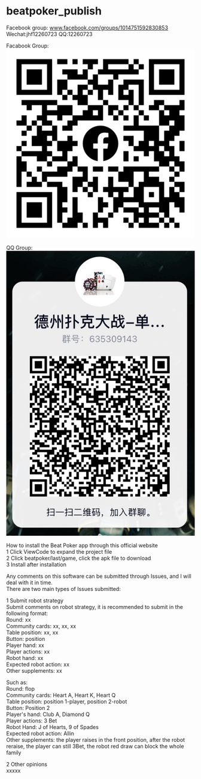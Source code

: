 # beatpoker_publish  

Facebook group: www.facebook.com/groups/1014751592830853
Wechat:jhf12260723
QQ:12260723  


Facabook Group:
![image](https://github.com/haifengjhf/beatpoker_publish/blob/main/beatpoker/facebook_group.JPG)

    
QQ Group:
![image](https://github.com/haifengjhf/beatpoker_publish/blob/main/beatpoker/qq_group.JPG)
  
 
  
How to install the Beat Poker app through this official website  
1 Click ViewCode to expand the project file  
2 Click beatpoker/last/game, click the apk file to download  
3 Install after installation  


Any comments on this software can be submitted through Issues, and I will deal with it in time.  
There are two main types of Issues submitted:  
  
1 Submit robot strategy  
Submit comments on robot strategy, it is recommended to submit in the following format:  
Round: xx  
Community cards: xx, xx, xx  
Table position: xx, xx  
Button: position  
Player hand: xx  
Player actions: xx  
Robot hand: xx  
Expected robot action: xx  
Other supplements: xx  
  
Such as:    
Round: flop  
Community cards: Heart A, Heart K, Heart Q  
Table position: position 1-player, position 2-robot  
Button: Position 2  
Player's hand: Club A, Diamond Q  
Player actions: 3 Bet  
Robot Hand: J of Hearts, 9 of Spades  
Expected robot action: Allin  
Other supplements: the player raises in the front position, after the robot reraise, the player can still 3Bet, the robot red draw can block the whole family  
  
2 Other opinions  
xxxxx        
